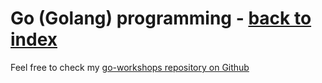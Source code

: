 # Go (Golang) programming - [back to index](/)

Feel free to check my [go-workshops repository on Github](https://github.com/exu/go-workshops)

